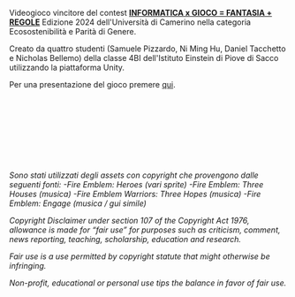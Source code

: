 Videogioco vincitore del contest [**INFORMATICA x GIOCO = FANTASIA + REGOLE**](https://computerscience.unicam.it/informatica-gioco-fantasia-regole) Edizione 2024 dell'Università di Camerino nella categoria Ecosostenibilità e Parità di Genere.

Creato da quattro studenti (Samuele Pizzardo, Ni Ming Hu, Daniel Tacchetto e Nicholas Bellemo) della classe 4BI dell'Istituto Einstein di Piove di Sacco utilizzando la piattaforma Unity.

Per una presentazione del gioco premere [qui](https://computerscience.unicam.it/informatica-gioco-fantasia-regole).

<br>
<br>
<br>
<br>
<br>
<br>
<br>


*Sono stati utilizzati degli assets con copyright che provengono dalle seguenti fonti:*
*-Fire Emblem: Heroes (vari sprite)*
*-Fire Emblem: Three Houses (musica)*
*-Fire Emblem Warriors: Three Hopes (musica)*
*-Fire Emblem: Engage (musica / gui simile)*

*Copyright Disclaimer under section 107 of the Copyright Act 1976, allowance is made for “fair use” for purposes such as criticism, comment, news reporting, teaching, scholarship, education and research.*

*Fair use is a use permitted by copyright statute that might otherwise be infringing.*

*Non-profit, educational or personal use tips the balance in favor of fair use.*
